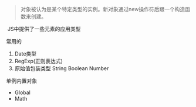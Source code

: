 > 对象被认为是某个特定类型的实例。新对象通过new操作符后跟一个构造函数来创建。

​       JS中提供了一些元素的应用类型

   常用的

1. Date类型
2. RegExp(正则表达式)
3. 原始值包装类型 String Boolean Number

单例内置对象

+ Global
+ Math